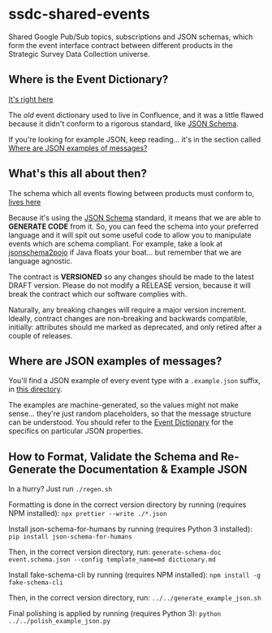 # ssdc-shared-events

Shared Google Pub/Sub topics, subscriptions and JSON schemas, which form the event interface contract between different products in the Strategic Survey Data Collection universe.

## Where is the Event Dictionary?
[It's right here](event_dictionary/v0.3_DRAFT/dictionary.md)

The _old_ event dictionary used to live in Confluence, and it was a little flawed because it didn't conform to a rigorous standard, like [JSON Schema](https://json-schema.org/).

If you're looking for example JSON, keep reading... it's in the section called [Where are JSON examples of messages?](#where-are-json-examples-of-messages)

## What's this all about then?
The schema which all events flowing between products must conform to, [lives here](event_dictionary/v0.3_DRAFT/event.schema.json)

Because it's using the [JSON Schema](https://json-schema.org/) standard, it means that we are able to **GENERATE CODE** from it. So, you can feed the schema into your preferred language and it will spit out some useful code to allow you to manipulate events which are schema compliant. For example, take a look at [jsonschema2pojo](https://github.com/joelittlejohn/jsonschema2pojo) if Java floats your boat... but remember that we are language agnostic.

The contract is **VERSIONED** so any changes should be made to the latest DRAFT version. Please do not modify a RELEASE version, because it will break the contract which our software complies with.

Naturally, any breaking changes will require a major version increment. Ideally, contract changes are non-breaking and backwards compatible, initially: attributes should me marked as deprecated, and only retired after a couple of releases.

## Where are JSON examples of messages?
You'll find a JSON example of every event type with a `.example.json` suffix, in [this directory](https://github.com/ONSdigital/ssdc-shared-events/tree/main/event_dictionary/v0.3_DRAFT/examples).

The examples are machine-generated, so the values might not make sense... they're just random placeholders, so that the message structure can be understood. You should refer to the [Event Dictionary](event_dictionary/v0.3_DRAFT/dictionary.md) for the specifics on particular JSON properties.

##  How to Format, Validate the Schema and Re-Generate the Documentation & Example JSON
In a hurry? Just run `./regen.sh`

Formatting is done in the correct version directory by running (requires NPM installed): `npx prettier --write ./*.json`

Install json-schema-for-humans by running  (requires Python 3 installed): `pip install json-schema-for-humans`

Then, in the correct version directory, run: `generate-schema-doc event.schema.json --config template_name=md dictionary.md`

Install fake-schema-cli by running (requires NPM installed): `npm install -g fake-schema-cli`

Then, in the correct version directory, run: `../../generate_example_json.sh`

Final polishing is applied by running (requires Python 3): `python ../../polish_example_json.py`